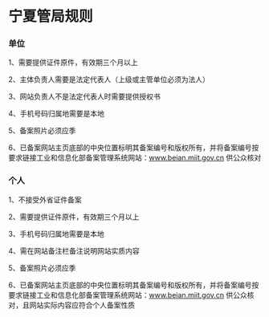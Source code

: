 

# 宁夏管局规则

### 单位

1、需要提供证件原件，有效期三个月以上                                                                                                              

2、主体负责人需要是法定代表人（上级或主管单位必须为法人）                                                                                                                                               

3、网站负责人不是法定代表人时需要提供授权书                                                                                                                                                                                                                                         

4、手机号码归属地需要是本地                                                                                                                                    

5、备案照片必须应季

6、已备案网站主页底部的中央位置标明其备案编号和版权所有，并将备案编号按要求链接工业和信息化部备案管理系统网站：www.beian.miit.gov.cn 供公众核对 

### 个人

1、不接受外省证件备案                                                                                                             

2、需要提供证件原件，有效期三个月以上                                                                                                                       

3、手机号码归属地需要是本地                                                                                                           

4、需在网站备注栏备注说明网站实质内容                                                                                      

5、备案照片必须应季                                                                                               

6、已备案网站主页底部的中央位置标明其备案编号和版权所有，并将备案编号按要求链接工业和信息化部备案管理系统网站：www.beian.miit.gov.cn 供公众核对，且网站实际内容应符合个人备案性质 